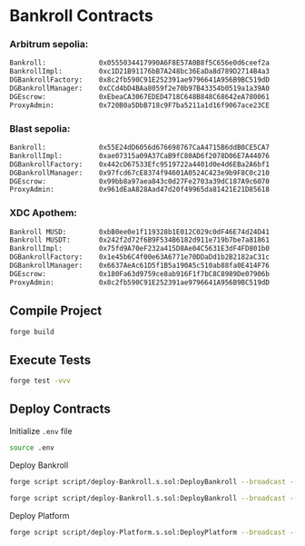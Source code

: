 # Bankroll Contracts

### Arbitrum sepolia:

```sh
Bankroll:             0x0555034417990A6F8E57A0B8f5C656e0d6ceef2a
BankrollImpl:         0xc1D21B91176bB7A248bc36EaDa8d789D2714B4a3
DGBankrollFactory:    0x8c2fb590C91E252391ae9796641A956B9BC519dD
DGBankrollManager:    0xCCd4bD4BAa8059f2e70b97B43354b0519a1a39A0
DGEscrow:             0xEbeaCA3067EDED4718C648B848C68642eA780061
ProxyAdmin:           0x720B0a5DbB718c9F7ba5211a1d16f9067ace23CE
```

### Blast sepolia:

```sh
Bankroll:             0x55E24dD6056d676698767CaA4715B6ddB0CE5CA7
BankrollImpl:         0xae07315a09A37CaB9fC80AD6f2078D06E7A44076
DGBankrollFactory:    0x442cD67533Efc9519722a4401d0e4d6EBa2A6bf1
DGBankrollManager:    0x97fcd67cE8374f94601A0524C423e9b9F8C0c210
DGEscrow:             0x99bb8a97aea843c0d27Fe2703a39dC187A9c6070
ProxyAdmin:           0x961dEaA828Aad47d20f49965da81421E21D85618

```
### XDC Apothem:

```sh
Bankroll MUSD:        0xbB0ee0e1f119328b1E012C029c0dF46E74d24D41
Bankroll MUSDT:       0x242f2d72f6B9F534B6182d911e719b7be7a81861
BankrollImpl:         0x75fd9A70eF232a415D8Ae04C5631E3dF4FD801b0
DGBankrollFactory:    0x1e45b6C4f00e63A6771e70DDaDd1b2B2182aC31c
DGBankrollManager:    0x6637AeAc61D5f1B5a190A5c510ab88fa0E414F76
DGEscrow:             0x180Fa63d9759ce8ab916F1f7bC8C8989De07906b
ProxyAdmin:           0x8c2fb590C91E252391ae9796641A956B9BC519dD
```


## Compile Project

```sh
forge build
```

## Execute Tests

```sh
forge test -vvv
```

## Deploy Contracts

Initialize `.env` file

```sh
source .env
```

Deploy Bankroll

```sh
forge script script/deploy-Bankroll.s.sol:DeployBankroll --broadcast --legacy --rpc-url https://erpc.apothem.network

forge script script/deploy-Bankroll.s.sol:DeployBankroll --broadcast --legacy --rpc-url https://rpc.xinfin.network
```

Deploy Platform

```sh
forge script script/deploy-Platform.s.sol:DeployPlatform --broadcast --legacy --rpc-url xdc-mainnet
```